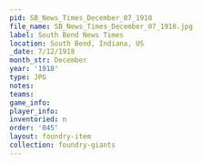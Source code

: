 ```yaml
---
pid: SB_News_Times_December_07_1918
file_name: SB_News_Times_December_07_1918.jpg
label: South Bend News Times
location: South Bend, Indiana, US
_date: 7/12/1918
month_str: December
year: '1918'
type: JPG
notes: 
teams: 
game_info: 
player_info: 
inventoried: n
order: '045'
layout: foundry-item
collection: foundry-giants
---
```

